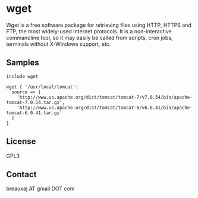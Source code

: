 wget
====

Wget is a free software package for retrieving files using HTTP, HTTPS and FTP,
the most widely-used Internet protocols. It is a non-interactive commandline
tool, so it may easily be called from scripts, cron jobs, terminals without
X-Windows support, etc.

Samples
-------
```
include wget
```
```
wget { '/usr/local/tomcat':
  source => [
    'http://www.us.apache.org/dist/tomcat/tomcat-7/v7.0.54/bin/apache-tomcat-7.0.54.tar.gz',
    'http://www.us.apache.org/dist/tomcat/tomcat-6/v6.0.41/bin/apache-tomcat-6.0.41.tar.gz'
  ]
}
```

License
-------
GPL3

Contact
-------
breauxaj AT gmail DOT com
